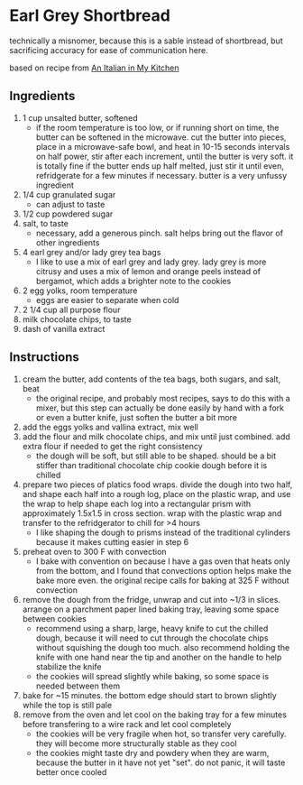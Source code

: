 # Earl Grey Shortbread 
technically a misnomer, because this is a sable instead of shortbread, but sacrificing accuracy for ease of communication here.

based on recipe from [An Italian in My Kitchen](https://anitalianinmykitchen.com/sable-cookies/)

## Ingredients 
1. 1 cup unsalted butter, softened 
    - if the room temperature is too low, or if running short on time, the butter can be softened in the microwave. cut the butter into pieces, place in a microwave-safe bowl, and heat in 10-15 seconds intervals on half power, stir after each increment, until the butter is very soft. it is totally fine if the butter ends up half melted, just stir it until even, refridgerate for a few minutes if necessary. butter is a very unfussy ingredient 
2. 1/4 cup granulated sugar 
    - can adjust to taste
3. 1/2 cup powdered sugar 
4. salt, to taste 
    - necessary, add a generous pinch. salt helps bring out the flavor of other ingredients 
5. 4 earl grey and/or lady grey tea bags
    - I like to use a mix of earl grey and lady grey. lady grey is more citrusy and uses a mix of lemon and orange peels instead of bergamot, which adds a brighter note to the cookies
6. 2 egg yolks, room temperature 
    - eggs are easier to separate when cold 
7. 2 1/4 cup all purpose flour
8. milk chocolate chips, to taste 
9. dash of vanilla extract 

## Instructions 
1. cream the butter, add contents of the tea bags, both sugars, and salt, beat
    - the original recipe, and probably most recipes, says to do this with a mixer, but this step can actually be done easily by hand with a fork or even a butter knife, just soften the butter a bit more 
2. add the eggs yolks and vallina extract, mix well 
3. add the flour and milk chocolate chips, and mix until just combined. add extra flour if needed to get the right consistency 
    - the dough will be soft, but still able to be shaped. should be a bit stiffer than traditional chocolate chip cookie dough before it is chilled 
4. prepare two pieces of platics food wraps. divide the dough into two half, and shape each half into a rough log, place on the plastic wrap, and use the wrap to help shape each log into a rectangular prism with approximately 1.5x1.5 in cross section. wrap with the plastic wrap and transfer to the refridgerator to chill for >4 hours 
    - I like shaping the dough to prisms instead of the traditional cylinders because it makes cutting easier in step 6
5. preheat oven to 300 F with convection 
    - I bake with convention on because I have a gas oven that heats only from the bottom, and I found that convections option helps make the bake more even. the original recipe calls for baking at 325 F without convection 
6. remove the dough from the fridge, unwrap and cut into ~1/3 in slices. arrange on a parchment paper lined baking tray, leaving some space between cookies 
    - recommend using a sharp, large, heavy knife to cut the chilled dough, because it will need to cut through the chocolate chips without squishing the dough too much. also recommend holding the knife with one hand near the tip and another on the handle to help stabilize the knife 
    - the cookies will spread slightly while baking, so some space is needed between them 
7. bake for ~15 minutes. the bottom edge should start to brown slightly while the top is still pale 
8. remove from the oven and let cool on the baking tray for a few minutes before transfering to a wire rack and let cool completely 
    - the cookies will be very fragile when hot, so transfer very carefully. they will become more structurally stable as they cool 
    - the cookies might taste dry and powdery when they are warm, because the butter in it have not yet "set". do not panic, it will taste better once cooled 
